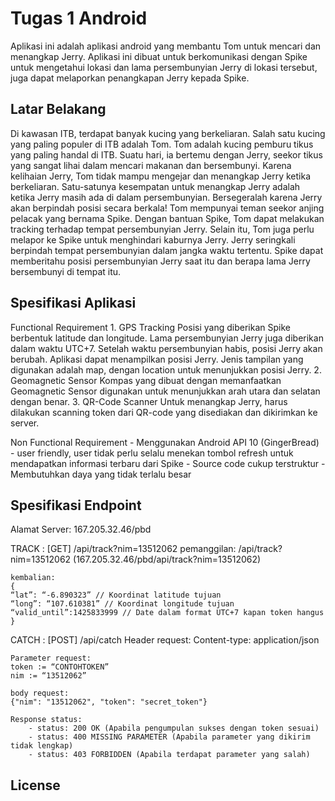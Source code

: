 # Tugas 1 Android

Aplikasi ini adalah aplikasi android yang membantu Tom untuk mencari dan menangkap Jerry. 
Aplikasi ini dibuat untuk berkomunikasi dengan Spike untuk mengetahui lokasi dan lama persembunyian Jerry di lokasi tersebut, juga dapat melaporkan penangkapan Jerry kepada Spike.

## Latar Belakang
Di kawasan ITB, terdapat banyak kucing yang berkeliaran. Salah satu kucing yang paling populer di ITB adalah Tom. Tom adalah kucing pemburu tikus yang paling handal di ITB. 
Suatu hari, ia bertemu dengan Jerry, seekor tikus yang sangat lihai dalam mencari makanan dan bersembunyi. Karena kelihaian Jerry, Tom tidak mampu mengejar dan menangkap Jerry ketika berkeliaran. 
Satu-satunya kesempatan untuk menangkap Jerry adalah ketika Jerry masih ada di dalam persembunyian. Bersegeralah karena Jerry akan berpindah posisi secara berkala!
Tom mempunyai teman seekor anjing pelacak yang bernama Spike. Dengan bantuan Spike, Tom dapat melakukan tracking terhadap tempat persembunyian Jerry. 
Selain itu, Tom juga perlu melapor ke Spike untuk menghindari kaburnya Jerry. Jerry seringkali berpindah tempat persembunyian dalam jangka waktu tertentu. 
Spike dapat memberitahu posisi persembunyian Jerry saat itu dan berapa lama Jerry bersembunyi di tempat itu.

## Spesifikasi Aplikasi
Functional Requirement
	1. GPS Tracking
		Posisi yang diberikan Spike berbentuk latitude dan longitude. Lama persembunyian Jerry juga diberikan dalam waktu UTC+7. Setelah waktu persembunyian habis, posisi Jerry akan berubah. 
		Aplikasi dapat menampilkan posisi Jerry. Jenis tampilan yang digunakan adalah map, dengan location untuk menunjukkan posisi Jerry.
	2. Geomagnetic Sensor
		Kompas yang dibuat dengan memanfaatkan Geomagnetic Sensor digunakan untuk menunjukkan arah utara dan selatan dengan benar.
	3. QR-Code Scanner
		Untuk menangkap Jerry, harus dilakukan scanning token dari QR-code yang disediakan dan dikirimkan ke server.
				
Non Functional Requirement
	- Menggunakan Android API 10 (GingerBread)
	- user friendly, user tidak perlu selalu menekan tombol refresh untuk mendapatkan informasi terbaru dari Spike
	- Source code cukup terstruktur
	- Membutuhkan daya yang tidak terlalu besar
		

## Spesifikasi Endpoint
Alamat Server: 167.205.32.46/pbd
	
TRACK : [GET] /api/track?nim=13512062
	pemanggilan:
	/api/track?nim=13512062 (167.205.32.46/pbd/api/track?nim=13512062)
	
	kembalian:
	{
	“lat”: “-6.890323” // Koordinat latitude tujuan
	“long”: “107.610381” // Koordinat longitude tujuan 
	“valid_until”:1425833999 // Date dalam format UTC+7 kapan token hangus
	}
		
CATCH : [POST] /api/catch
	Header request:
	Content-type: application/json
	
	Parameter request:
	token := “CONTOHTOKEN”
	nim := “13512062”
		
	body request:
	{"nim": "13512062", "token": "secret_token"}
		
	Response status:
		- status: 200 OK (Apabila pengumpulan sukses dengan token sesuai)
		- status: 400 MISSING PARAMETER (Apabila parameter yang dikirim tidak lengkap)
		- status: 403 FORBIDDEN (Apabila terdapat parameter yang salah)

## License
